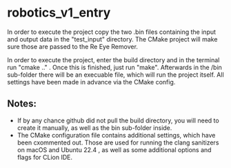 # robotics_v1_entry

In order to execute the project copy the two .bin files containing the input and output data in the "test_input" directory. 
The CMake project will make sure those are passed to the Re Eye Remover.

In order to execute the project, enter the build directory and in the terminal run "cmake .." . Once this is finished, just run "make".
Afterwards in the /bin sub-folder there will be an execuable file, which will run the project itself. All settings have been made
in advance via the CMake config.

## Notes:
- If by any chance github did not pull the build directory, you will need to create it manually, as well as the bin sub-folder inside.
- The CMake configuration file contains additional settings, which have been cxommented out. Those are used for running the
clang sanitizers on macOS and Ubuntu 22.4 , as well as some additional options and flags for CLion IDE.